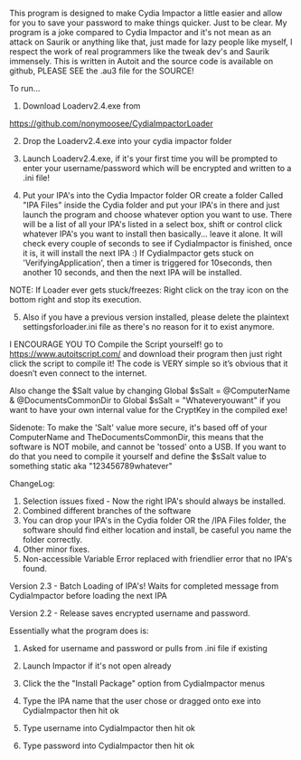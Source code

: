 This program is designed to make Cydia Impactor a little easier and allow for you to save your password to make things quicker. Just to be clear. My program is a joke compared to Cydia Impactor and it's not mean as an attack on Saurik or anything like that, just made for lazy people like myself, I respect the work of real programmers like the tweak dev's and Saurik immensely. This is written in Autoit and the source code is available on github, PLEASE SEE the .au3 file for the SOURCE!

To run...

1) Download Loaderv2.4.exe from

https://github.com/nonymoosee/CydiaImpactorLoader

2) Drop the Loaderv2.4.exe into your cydia impactor folder

3) Launch Loaderv2.4.exe, if it's your first time you will be prompted to enter your username/password which will be encrypted and written to a .ini file!

4) Put your IPA's into the Cydia Impactor folder OR create a folder Called "IPA Files" inside the Cydia folder and put your IPA's in there and just launch the program and choose whatever option you want to use. There will be a list of all your IPA's listed in a select box, shift or control click whatever IPA's you want to install then basically... leave it alone. It will check every couple of seconds to see if CydiaImpactor is finished, once it is, it will install the next IPA :) If CydiaImpactor gets stuck on 'VerifyingApplication', then a timer is triggered for 10seconds, then another 10 seconds, and then the next IPA will be installed. 

NOTE: If Loader ever gets stuck/freezes: Right click on the tray icon on the bottom right and stop its execution.

5) Also if you have a previous version installed, please delete the plaintext settingsforloader.ini file as there's no reason for it to exist anymore.

I ENCOURAGE YOU TO Compile the Script yourself! go to https://www.autoitscript.com/ and download their program then just right click the script to compile it! The code is VERY simple so it’s obvious that it doesn’t even connect to the internet.

Also change the $Salt value by changing Global $sSalt = @ComputerName & @DocumentsCommonDir to Global $sSalt = "Whateveryouwant" if you want to have your own internal value for the CryptKey in the compiled exe!

Sidenote: To make the 'Salt' value more secure, it's based off of your ComputerName and TheDocumentsCommonDir, this means that the software is NOT mobile, and cannot be 'tossed' onto a USB. If you want to do that you need to compile it yourself and define the $sSalt value to something static aka "123456789whatever"


ChangeLog: 
1) Selection issues fixed - Now the right IPA's should always be installed. 
2) Combined different branches of the software 
3) You can drop your IPA's in the Cydia folder OR the /IPA Files folder, the software should find either location and install, be caseful you name the folder correctly. 
4) Other minor fixes.
5) Non-accessible Variable Error replaced with friendlier error that no IPA's found. 

 Version 2.3 - Batch Loading of IPA's! Waits for completed message from CydiaImpactor before loading the next IPA

Version 2.2 - Release saves encrypted username and password.

Essentially what the program does is:

1) Asked for username and password or pulls from .ini file if existing

2) Launch Impactor if it's not open already

3) Click the the "Install Package" option from CydiaImpactor menus

4) Type the IPA name that the user chose or dragged onto exe into CydiaImpactor then hit ok

5) Type username into CydiaImpactor then hit ok

6) Type password into CydiaImpactor then hit ok
